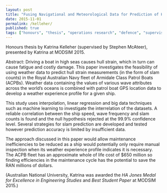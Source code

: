 ```yaml
---
layout: post
title: "Fusing Navigational and Meteorological Data for Prediction of Hull Slamming in Navy Patrol Boats (honours supervision)"
date: 2015-11-01
permalink: /kelleher/
published: true
tags: ["honours", "thesis", "operations research", "defence", "supervision", "publication", ]
---
```


Honours thesis by Katrina Kelleher (supervised by Stephen McAteer), presented by Katrina at MODSIM 2015.

Abstract:
Driving a boat in high seas causes hull strain, which in turn can cause fatigue and costly damage. This paper investigates the feasibility of using weather data to predict hull strain measurements (in the form of slam counts) in the Royal Australian Navy fleet of Armidale Class Patrol Boats (ACPBs). Weather data containing the values of various wave attributes across the world’s oceans is combined with patrol boat GPS location data to develop a weather experience profile for a given ship.

This study uses interpolation, linear regression and big data techniques such as machine learning to investigate the interrelation of the datasets. A reliable correlation between the ship speed, wave frequency and slam counts is found and the null hypothesis rejected at the 99.9% confidence level. Several strategies for slam prediction are developed and tested however prediction accuracy is limited by insufficient data.

The approach discussed in this paper would allow maintenance inefficiencies to be reduced as a ship would potentially only require manual inspection when its weather experience profile indicates it is necessary. The ACPB fleet has an approximate whole of life cost of $650 million so finding efficiencies in the maintenance cycle has the potential to save the RAN millions of dollars.

(Australian National University, Katrina was awarded the *HA Jones Medal for Excellence in Engineering Studies* and *Best Student Paper* at MODSIM 2015.)
